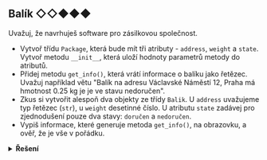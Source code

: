 ## Balík ◇◇◆◆◆

Uvažuj, že navrhuješ software pro zásilkovou společnost.

- Vytvoř třídu `Package`, která bude mít tři atributy - `address`, `weight` a `state`. Vytvoř metodu `__init__`, která
  uloží hodnoty parametrů metody do atributů.
- Přidej metodu `get_info()`, která vrátí informace o balíku jako řetězec. Uvažuj například větu "Balík na adresu
  Václavské Náměstí 12, Praha má hmotnost 0.25 kg je je ve stavu nedoručen".
- Zkus si vytvořit alespoň dva objekty ze třídy `Balik`. U `address` uvažujeme typ řetězec (`str`), u `weight` desetinné
  číslo. U atributu `state` zadávej pro zjednodušení pouze dva stavy: `doručen` a `nedoručen`.
- Vypiš informace, které generuje metoda `get_info()`, na obrazovku, a ověř, že je vše v pořádku.

<details>
<summary><b>Řešení</b></summary>


```python
class Package:
    def __init__(self, address, weight, state):
        self.address = address
        self.weight = weight
        self.state = state

    def get_info(self):
        return f"Balík na adresu {self.address} má hmotnost {self.weight} kg a je ve stavu {self.state}."


# Vytvoření objektů
package1 = Package("Václavské Náměstí 12, Praha", 0.25, "nedoručen")
package2 = Package("Jiřího z Poděbrad 9, Brno", 1.5, "doručen")

# Výpis informací o balících
print(package1.get_info())
print(package2.get_info())
```

</details>
